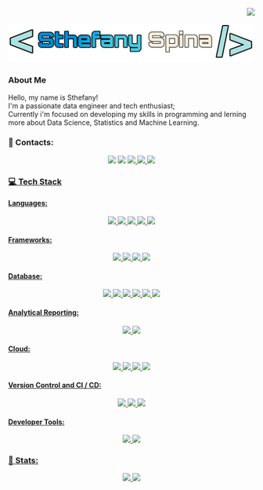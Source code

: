 <p align="right">
  <a href="https://visitorbadge.io/status?path=https%3A%2F%2Fgithub.com%2Fsthefanyspina"><img src="https://api.visitorbadge.io/api/visitors?path=https%3A%2F%2Fgithub.com%2Fsthefanyspina&style=for-the-badge&color=FFF9D0&logoColor=5AB2FF&logo=undefine"/></a>
</p>

<p align="center"><img src="https://github.com/sthefanyspina/sthefanyspina/blob/main/src/Picsart_24-05-15_14-48-19-560.png" width="600" /></p>

### About Me
<p>Hello, my name is Sthefany! </br>
I'm a passionate data engineer and tech enthusiast; </br>
Currently i'm focused on developing my skills in programming and lerning more about Data Science, Statistics and Machine Learning.<p/>

  
### 💬 Contacts:
<div align="center" >
<a href="https://www.linkedin.com/in/sthefany-spina-02bb11202" target="_blank"><img loading="lazy" src="https://img.shields.io/badge/linkedin-5AB2FF?style=for-the-badge&logoColor=FFF9D0&logo=linkedin"/></a> 
<a href = "mailto:sthefanyspina@gmail.com"><img loading="lazy" src="https://img.shields.io/badge/Gmail-5AB2FF?style=for-the-badge&logo=gmail&logoColor=FFF9D0" target="_blank"></a>
<a href="https://x.com/SSDataEng?t=K2PzUwo6HvP1jkxiXcIfyA&s=09/" target="blank"><img loading="lazy" src="https://img.shields.io/badge/X-5AB2FF?style=for-the-badge&logoColor=FFF9D0&logo=x" </a>
<a href="https://sthefanys-tech.vercel.app/" target="blank"><img loading="lazy" src="https://img.shields.io/badge/Portfolio-FF5722?style=for-the-badge&logoColor=FFF9D0&logo=x" </a>
<a href="https://dev.to/sthefanyspina" target="blank"><img loading="lazy" src="https://img.shields.io/badge/Dev.to-0A0A0A?logo=devdotto&logoColor=white" </a>
</div>

### 💻 Tech Stack
<h4>Languages:</h4>
<div align="center" >
  <a href="" target="_blank"><img loading="lazy" src="https://img.shields.io/badge/html5-%23E34F26.svg?style=for-the-badge&logo=html5&logoColor=white"</a> 
  <a href="" target="_blank"><img loading="lazy" src="https://img.shields.io/badge/css3-%231572B6.svg?style=for-the-badge&logo=css3&logoColor=white" </a> 
  <a href="" target="_blank"><img loading="lazy" src="https://img.shields.io/badge/javascript-%23323330.svg?style=for-the-badge&logo=javascript&logoColor=%23F7DF1E"</a> 
  <a href="" target="_blank"><img loading="lazy" src="https://img.shields.io/badge/python-3670A0?style=for-the-badge&logo=python&logoColor=ffdd54"</a> 
  <a href="" target="_blank"><img loading="lazy" src="https://img.shields.io/badge/R-276DC3?style=for-the-badge&logo=r&logoColor=white"</a> 
</div>

<h4>Frameworks:</h4>
<div align="center" >
  <a href="" target="_blank"><img loading="lazy" src=https://img.shields.io/badge/Pandas-150458?logo=pandas&logoColor=fff"</a> 
  <a href="" target="_blank"><img loading="lazy" src="https://img.shields.io/badge/django-%23092E20.svg?style=for-the-badge&logo=django&logoColor=white"</a> 
  <a href="" target="_blank"><img loading="lazy" src="https://img.shields.io/badge/flask-%23000.svg?style=for-the-badge&logo=flask&logoColor=white"</a> 
  <a href="" target="_blank"><img loading="lazy" src="https://img.shields.io/badge/node.js-6DA55F?style=for-the-badge&logo=node.js&logoColor=white"</a> 
</div>

<h4>Database:</h4>
<div align="center" >
  <a href="" target="_blank"><img loading="lazy" src="https://img.shields.io/badge/MySQL-00000F?style=for-the-badge&logo=mysql&logoColor=white"</a> 
  <a href="" target="_blank"><img loading="lazy" src="https://img.shields.io/badge/SQLite-000?style=for-the-badge&logo=sqlite&logoColor=07405E"</a> 
  <a href="" target="_blank"><img loading="lazy" src="https://img.shields.io/badge/PostgreSQL-000?style=for-the-badge&logo=postgresql"</a> 
  <a href="" target="_blank"><img loading="lazy" src="https://img.shields.io/badge/MongoDB-%234ea94b.svg?style=for-the-badge&logo=mongodb&logoColor=white"</a> 
  <a href="" target="_blank"><img loading="lazy" src="https://img.shields.io/badge/redis-%23DD0031.svg?style=for-the-badge&logo=redis&logoColor=white"</a> 
  <a href="" target="_blank"><img loading="lazy" src="https://img.shields.io/badge/cassandra-%231287B1.svg?style=for-the-badge&logo=apache-cassandra&logoColor=white"</a> 
</div>

<h4>Analytical Reporting:</h4>
<div align="center" >
  <a href="" target="_blank"><img loading="lazy" src="https://custom-icon-badges.demolab.com/badge/Power%20BI-F1C912?logo=power-bi&logoColor=fff"</a> 
  <a href="" target="_blank"><img loading="lazy" src="https://custom-icon-badges.demolab.com/badge/Tableau-0176D3?logo=tableau&logoColor=fff"</a> 
</div>

<h4>Cloud:</h4>
<div align="center" >
  <a href="" target="_blank"><img loading="lazy" src="https://img.shields.io/badge/AWS-000.svg?style=for-the-badge&logo=amazon-aws&logoColor=white"</a> 
  <a href="" target="_blank"><img loading="lazy" src="https://img.shields.io/badge/Azure-blue?style=for-the-badge&logo=microsoft%20azure&logoColor=blue&labelColor=FFFFFF&link=https%3A%2F%2Fimages.app.goo.gl%2FK7PN1jYJd57x4q7A8"</a> 
  <a href="" target="_blank"><img loading="lazy" src="https://img.shields.io/badge/GoogleCloud-%234285F4.svg?style=for-the-badge&logo=google-cloud&logoColor=white"</a> 
  <a href="" target="_blank"><img loading="lazy" src="https://img.shields.io/badge/vercel-%23000000.svg?style=for-the-badge&logo=vercel&logoColor=white"</a> 
</div>

<h4>Version Control and CI / CD:</h4>
  <div align="center" >
    <a href="" target="_blank"><img loading="lazy" src="https://img.shields.io/badge/GitHub_Actions-2088FF?logo=github-actions&logoColor=white"</a> 
    <a href="" target="_blank"><img loading="lazy" src="https://img.shields.io/badge/GitLab%20CI-FC6D26?logo=gitlab&logoColor=fff"</a> 
    <a href="" target="_blank"><img loading="lazy" src="https://img.shields.io/badge/GIT-E44C30?style=for-the-badge&logo=git&logoColor=white"</a> 
</div>

<h4>Developer Tools:</h4>
<div align="center" >
<a href="" target="_blank"><img loading="lazy" src="https://img.shields.io/badge/Vscode-007ACC?style=for-the-badge&logo=visual-studio-code&logoColor=white"</a> 
<a href="" target="_blank"><img loading="lazy" src="https://img.shields.io/badge/CodePen-white?&logo=codepen&logoColor=black"</a> 
</div>



### 🔭 Stats:
<div align="center">
  <p align="center"><img src="https://github-readme-stats.vercel.app/api/?username=sthefanyspina&style=for-the-badge&title_color=5AB2FF&text_color=41444B&bg_color=#FFFFFF&border_color=121111&show_icons=true&icon_color=5AB2FF&rank_icon=github"/>
  <img src="https://github-readme-stats.vercel.app/api/top-langs/?username=sthefanyspina&style=for-the-badge&title_color=5AB2FF&text_color=41444B&bg_color=#FFFFFF&border_color=121111&show_icons=true&icon_color=5AB2FF&rank_icon=github"/></p>
</div>

